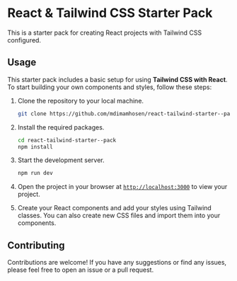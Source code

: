 # React & Tailwind CSS Starter Pack

This is a starter pack for creating React projects with Tailwind CSS configured.

## Usage

This starter pack includes a basic setup for using **Tailwind CSS with React**. To start building your own components and styles, follow these steps:

1. Clone the repository to your local machine.
   ```sh
   git clone https://github.com/mdimamhosen/react-tailwind-starter--pack.git
   ```
2. Install the required packages.
   ```sh
   cd react-tailwind-starter--pack
   npm install
   ```
3. Start the development server.

   ```sh
   npm run dev
   ```

1. Open the project in your browser at [`http://localhost:3000`](http://localhost:3000) to view your project.
2. Create your React components and add your styles using Tailwind classes. You can also create new CSS files and import them into your components.

## Contributing

Contributions are welcome! If you have any suggestions or find any issues, please feel free to open an issue or a pull request.
